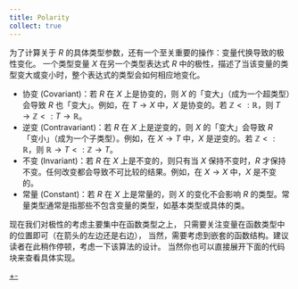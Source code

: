 ```yaml
---
title: Polarity
collect: true
---
```


为了计算关于 $R$ 的具体类型参数，还有一个至关重要的操作：变量代换导致的极性变化。
一个类型变量 $X$ 在另一个类型表达式 $R$ 中的极性，描述了当该变量的类型变大或变小时，整个表达式的类型会如何相应地变化。

- 协变 (Covariant)：若 $R$ 在 $X$ 上是协变的，则 $X$ 的「变大」（成为一个超类型）会导致 $R$ 也「变大」。例如，在 $T \to X$ 中，$X$ 是协变的。若 $\mathbb{Z} \lt: \mathbb{R}$，则 $T \to \mathbb{Z} \lt: T \to \mathbb{R}$。
- 逆变 (Contravariant)：若 $R$ 在 $X$ 上是逆变的，则 $X$ 的「变大」会导致 $R$ 「变小」（成为一个子类型）。例如，在 $X \to T$ 中，$X$ 是逆变的。若 $\mathbb{Z} \lt: \mathbb{R}$，则 $\mathbb{R} \to T \lt: \mathbb{Z} \to T$。
- 不变 (Invariant)：若 $R$ 在 $X$ 上是不变的，则只有当 $X$ 保持不变时，$R$ 才保持不变。任何改变都会导致不可比较的结果。例如，在 $X \to X$ 中，$X$ 是不变的。
- 常量 (Constant)：若 $R$ 在 $X$ 上是常量的，则 $X$ 的变化不会影响 $R$ 的类型。常量类型通常是指那些不包含变量的类型，如基本类型或具体的类。

现在我们对极性的考虑主要集中在函数类型之上，
只需要关注变量在函数类型中的位置即可（在箭头的左边还是右边），
当然，需要考虑到嵌套的函数结构。建议读者在此稍作停顿，考虑一下该算法的设计。
当然你也可以直接展开下面的代码块来查看具体实现。

[+-](/blog/lti/variance_code.md#:embed)
